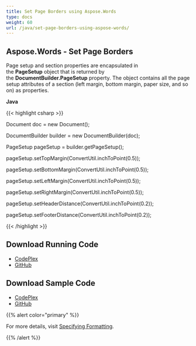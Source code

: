 ```yaml
---
title: Set Page Borders using Aspose.Words
type: docs
weight: 60
url: /java/set-page-borders-using-aspose-words/
---
```


## **Aspose.Words - Set Page Borders**
Page setup and section properties are encapsulated in the **PageSetup** object that is returned by the **DocumentBuilder.PageSetup** property. The object contains all the page setup attributes of a section (left margin, bottom margin, paper size, and so on) as properties. 

**Java**

{{< highlight csharp >}}

 Document doc = new Document();

DocumentBuilder builder = new DocumentBuilder(doc);

PageSetup pageSetup = builder.getPageSetup();

pageSetup.setTopMargin(ConvertUtil.inchToPoint(0.5));

pageSetup.setBottomMargin(ConvertUtil.inchToPoint(0.5));

pageSetup.setLeftMargin(ConvertUtil.inchToPoint(0.5));

pageSetup.setRightMargin(ConvertUtil.inchToPoint(0.5));

pageSetup.setHeaderDistance(ConvertUtil.inchToPoint(0.2));

pageSetup.setFooterDistance(ConvertUtil.inchToPoint(0.2));

{{< /highlight >}}
## **Download Running Code**
- [CodePlex](https://aspose-wordsjavadocx4j.codeplex.com/releases/view/618874)
- [GitHub](https://github.com/aspose-words/Aspose.Words-for-Java/releases/tag/Aspose.Words_Java_for_Docx4j-v1.0.0)
## **Download Sample Code**
- [CodePlex](https://aspose-wordsjavadocx4j.codeplex.com/SourceControl/latest#src/main/java/com/aspose/words/examples/asposefeatures/documents/setpageborders/AsposePageBorders.java)
- [GitHub](https://github.com/aspose-words/Aspose.Words-for-Java/tree/master/Plugins/Aspose.Words-for-Java_for_Docx4j/src/main/java/com/aspose/words/examples/asposefeatures/documents/setpageborders/AsposePageBorders.java)

{{% alert color="primary" %}} 

For more details, visit [Specifying Formatting](/words/java/using-documentbuilder-to-modify-a-document/#usingdocumentbuildertomodifyadocument-specifyingformatting).

{{% /alert %}}
